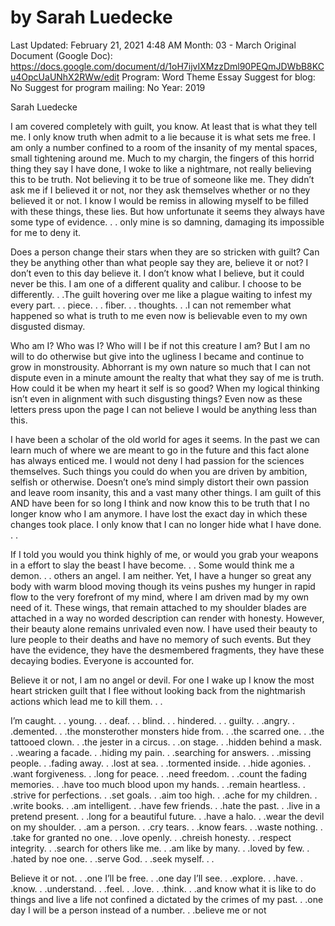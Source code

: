 # by Sarah Luedecke

Last Updated: February 21, 2021 4:48 AM
Month: 03 - March
Original Document (Google Doc): https://docs.google.com/document/d/1oH7ijvIXMzzDml90PEQmJDWbB8KCu4OpcUaUNhX2RWw/edit
Program: Word Theme Essay
Suggest for blog: No
Suggest for program mailing: No
Year: 2019

Sarah Luedecke

I am covered completely with guilt, you know. At least that is what they tell me. I only know truth when admit to a lie because it is what sets me free. I am only a number confined to a room of the insanity of my mental spaces, small tightening around me. Much to my chargin, the fingers of this horrid thing they say I have done, I woke to like a nightmare, not really believing this to be truth. Not believing it to be true of someone like me. They didn’t ask me if I believed it or not, nor they ask themselves whether or no they believed it or not. I know I would be remiss in allowing myself to be filled with these things, these lies. But how unfortunate it seems they always have some type of evidence. . . only mine is so damning, damaging its impossible for me to deny it.

Does a person change their stars when they are so stricken with guilt? Can they be anything other than what people say they are, believe it or not? I don’t even to this day believe it. I don’t know what I believe, but it could never be this. I am one of a different quality and calibur. I choose to be differently. . .The guilt hovering over me like a plague waiting to infest my every part. . . piece. . . fiber. . . thoughts. . .I can not remember what happened so what is truth to me even now is believable even to my own disgusted dismay.

Who am I? Who was I? Who will I be if not this creature I am? But I am no will to do otherwise but give into the ugliness I became and continue to grow in monstrousity. Abhorrant is my own nature so much that I can not dispute even in a minute amount the realty that what they say of me is truth. How could it be when my heart it self is so good? When my logical thinking isn’t even in alignment with such disgusting things? Even now as these letters press upon the page I can not believe I would be anything less than this.

I have been a scholar of the old world for ages it seems. In the past we can learn much of where we are meant to go in the future and this fact alone has always enticed me. I would not deny I had passion for the sciences themselves. Such things you could do when you are driven by ambition, selfish or otherwise. Doesn’t one’s mind simply distort their own passion and leave room insanity, this and a vast many other things. I am guilt of this AND have been for so long I think and now know this to be truth that I no longer know who I am anymore. I have lost the exact day in which these changes took place. I only know that I can no longer hide what I have done. . .

If I told you would you think highly of me, or would you grab your weapons in a effort to slay the beast I have become. . . Some would think me a demon. . . others an angel. I am neither. Yet, I have a hunger so great any body with warm blood moving though its veins pushes my hunger in rapid flow to the very forefront of my mind, where I am driven mad by my own need of it. These wings, that remain attached to my shoulder blades are attached in a way no worded description can render with honesty. However, their beauty alone remains unrivaled even now. I have used their beauty to lure people to their deaths and have no memory of such events. But they have the evidence, they have the desmembered fragments, they have these decaying bodies. Everyone is accounted for.

Believe it or not, I am no angel or devil. For one I wake up I know the most heart stricken guilt that I flee without looking back from the nightmarish actions which lead me to kill them. . .

I’m caught. . . young. . . deaf. . . blind. . . hindered. . . guilty. . .angry. . .demented. . .the monsterother monsters hide from. . .the scarred one. . .the tattooed clown. . .the jester in a circus. . .on stage. . .hidden behind a mask. . .wearing a facade. . .hiding my pain. . .searching for answers. . .missing people. . .fading away. . .lost at sea. . .tormented inside. . .hide agonies. . .want forgiveness. . .long for peace. . .need freedom. . .count the fading memories. . .have too much blood upon my hands. . .remain heartless. . .strive for perfections. . .set goals. . .aim too high. . .ache for my children. . .write books. . .am intelligent. . .have few friends. . .hate the past. . .live in a pretend present. . .long for a beautiful future. . .have a halo. . .wear the devil on my shoulder. . .am a person. . .cry tears. . .know fears. . .waste nothing. . .take for granted no one. . .love openly. . .chreish honesty. . .respect integrity. . .search for others like me. . .am like by many. . .loved by few. . .hated by noe one. . .serve God. . .seek myself. . .

Believe it or not. . .one I’ll be free. . .one day I’ll see. . .explore. . .have. . .know. . .understand. . .feel. . .love. . .think. . .and know what it is like to do things and live a life not confined a dictated by the crimes of my past. . .one day I will be a person instead of a number. . .believe me or not